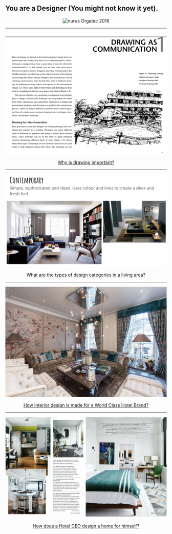 ## You are a Designer (You might not know it yet).


<p align="center">
  <img src="https://www.nurus.com/content/images/thumbs/height692_nurus-orgatec-2016-gallery.jpg" title="nurus Orgatec 2016"/>
</p>

---

<p align="center">
  <img src="img/drawing.png">
</p>

<div align="center">
  <a href="https://github.com/kantarcise/notebook/blob/master/Interior%20Design/Construction%20Drawings%20and%20Details%20for%20Interiors.pdf"> Why is drawing important?</a> 
</div>

---


<p align="center">
  <img src="img/interiordesign.png">
</p>

<div align="center">
  <a href="https://github.com/kantarcise/notebook/blob/master/Deep%20Learning/2105.04206v1.pdf">What are the types of design categories in a living area?</a>
</div>

---


<p align="center">
  <img src="img/kempinski.png">
</p>

<div align="center">
  <a href="https://github.com/kantarcise/notebook/blob/master/Interior%20Design/1463496953_a4_brochure_rebosio-spangulo.pdf"> How interior design is made for a World Class Hotel Brand? </a>  
</div>

---


<p align="center">
  <img src="img/jeffstober.png">
</p>

<div align="center">
  <a href="https://github.com/kantarcise/notebook/blob/master/Interior%20Design/HouseHome_08_2019_WellingtonResidence.pdf"> How does a Hotel CEO design a home for himself? </a>  
</div>

